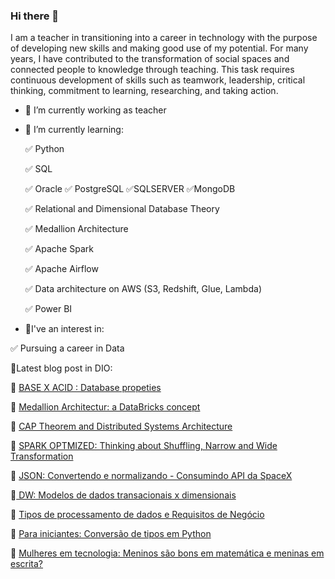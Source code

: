 ### Hi there 👋
I am a teacher in transitioning into a career in technology with the purpose of developing new skills and making good use of my potential.
For many years, I have contributed to the transformation of social spaces and connected people to knowledge through teaching.
This task requires continuous development of skills such as teamwork, leadership, critical thinking, commitment to learning, researching, and taking action.

- 🔭 I’m currently working as teacher
- 🌱 I’m currently learning:
  
   ✅ Python

   ✅ SQL  
  
   ✅  Oracle ✅ PostgreSQL ✅SQLSERVER ✅MongoDB 

   ✅ Relational and Dimensional Database Theory

   ✅ Medallion Architecture

   ✅ Apache Spark

   ✅ Apache Airflow

   ✅ Data architecture on AWS (S3, Redshift, Glue, Lambda)

   ✅ Power BI

- 👀I've an interest in:

 ✅ Pursuing a career in Data

   
  
          
          





📌Latest blog post in DIO:

🐣 <a href = "https://www.dio.me/articles/propriedades-dos-bancos-de-dados-base-x-acid"> BASE X ACID : Database propeties </a>

🐣 <a href="https://www.dio.me/articles/arquitetura-medalhao-um-conceito-databricks"> Medallion Architectur: a DataBricks concept </a>

🐣 <a href = "https://www.dio.me/articles/teorema-cap-e-a-arquitetura-moderna-de-sistemas-distribuidos"> CAP Theorem and Distributed Systems Architecture </a>

🐣 <a href = "https://www.dio.me/articles/otmizando-desempenho-no-spark-pensando-sobre-shuffling-narrow-and-wide-transformation-h4">SPARK OPTMIZED: Thinking about Shuffling, Narrow and Wide Transformation</a>

🐣 <a href = "https://www.dio.me/articles/json-convertendo-e-normalizando-em-pyspark-para-inciantes"> JSON: Convertendo e normalizando - Consumindo API da SpaceX </a>

🐣<a href = "https://www.dio.me/articles/data-warehouse-modelos-de-dados-transacionais-vs-dimensionais"> DW: Modelos de dados transacionais x dimensionais </a> 

🐣 <a href = "https://www.dio.me/articles/gerenciamento-de-banco-de-dados-tipos-de-processamento-de-dados-e-requisitos-de-negocio-X70LAV"> Tipos de processamento de dados e Requisitos de Negócio </a>

🐣 <a href= "https://web.dio.me/articles/conversao-de-tipos-em-python-while-true-ou-try-except-para-iniciantes?back=%2Farticles&page=1&order=oldest"> Para iniciantes: Conversão de tipos em Python </a> 

🐣 <a href = "https://web.dio.me/articles/mulheres-em-areas-tech-meninos-sao-bons-em-matematica-e-meninas-em-escrita?back=%2Farticles&page=1&order=oldest">Mulheres em tecnologia: Meninos são bons em matemática e meninas em escrita? </a>


